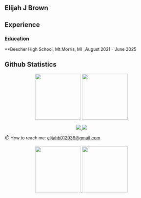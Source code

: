 ##  Elijah J Brown 




## Experience

### Education
**Beecher High School, Mt.Morris, MI
_August 2021 - June 2025

## Github Statistics 
<p align='center'>
	<a href="https://github-readme-stats.vercel.app/api?username=Eli-GIT-IT-UP&show_icons=true&count_private=true">
	       <img height=150 src="https://github-readme-stats.vercel.app/api?username=Eli-GIT-IT-UP&show_icons=true&count_private=true"/>
	   </a>
	   <a href="https://github.com/yourusername/github-readme-stats">
	       <img height=150 src="https://github-readme-stats.vercel.app/api/top-langs/?username=Eli-GIT-IT-UP&layout=compact"/>
	   </a>
</p>

<p align='center'> 

<a href="https://www.linkedin.com/in/yourprofile/"> 

<img src="https://img.shields.io/badge/linkedin-%230077B5.svg?&style=for-the-badge&logo=linkedin&logoColor=white"/> 

   </a> 

<a href="https://t.me/yourchannel"> 

<img src="https://img.shields.io/badge/Telegram-2CA5E0?style=for-the-badge&logo=telegram&logoColor=white"/> 

   </a> 

   📫 How to reach me: <a href='mailto:elijahb012938@gmail.com'>elijahb012938@gmail.com</a> 

</p> 
<p align='center'> 

<a href="https://github-readme-stats.vercel.app/api?username=yourusername&show_icons=true&count_private=true"> 

<img height=150 src="https://github-readme-stats.vercel.app/api?username=Eli-GIT-IT-UP&show_icons=true&count_private=true"/> 

   </a> 

   <a href="https://github.com/Eli-GIT-IT-UP/github-readme-stats"> 

   <img height=150 src="https://github-readme-stats.vercel.app/api/top-langs/?username=Eli-GIT-IT-UP&layout=compact"/> 

   </a> 

</p> 
